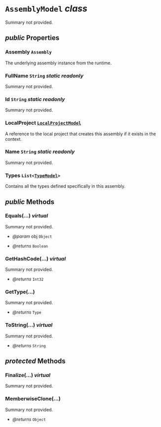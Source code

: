 # <code><span title="undefined">AssemblyModel</span></code> *class*

Summary not provided.

## *public* Properties

### Assembly <code><span title="undefined">Assembly</span></code>

The underlying assembly instance from the runtime.

### FullName <code><span title="undefined">String</span></code> *static* *readonly*

Summary not provided.

### Id <code><span title="undefined">String</span></code> *static* *readonly*

Summary not provided.

### LocalProject <code><a href="LocalProjectModel.md">LocalProjectModel</a></code>

A reference to the local project that creates this assembly if it exists in the context.

### Name <code><span title="undefined">String</span></code> *static* *readonly*

Summary not provided.

### Types <code><span title="undefined">List</span><<a href="Language\TypeModel.md">TypeModel</a>></code>

Contains all the types defined specifically in this assembly.



## *public* Methods

### Equals(...) *virtual*

Summary not provided.

- *@param* obj <code><span title="undefined">Object</span></code>

- *@returns* <code><span title="undefined">Boolean</span></code>

### GetHashCode(...) *virtual*

Summary not provided.

- *@returns* <code><span title="undefined">Int32</span></code>

### GetType(...)

Summary not provided.

- *@returns* <code><span title="undefined">Type</span></code>

### ToString(...) *virtual*

Summary not provided.

- *@returns* <code><span title="undefined">String</span></code>

## *protected* Methods

### Finalize(...) *virtual*

Summary not provided.



### MemberwiseClone(...)

Summary not provided.

- *@returns* <code><span title="undefined">Object</span></code>